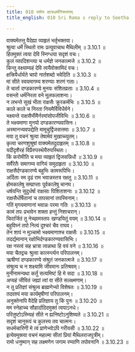 ```yaml
---
title: 010 रामेण क्षात्रधर्मनिरूपणम्
title_english: 010 Sri Rama s reply to Seetha

---
```

<div class="audioEmbed"  caption="श्रीराम-हरिसीताराममूर्ति-घनपाठिभ्यां वचनम्" src="https://archive.org/download/Ramayana-recitation-Sriram-harisItArAmamUrti-Ghanapaati-v2/Kanda_3/Kanda_3_ARK-010-Ramena_Kshatra_Dharma_Nirupanam.mp3"></div>

वाक्यमेतत्तु वैदेह्या व्याहृतं भर्तृभक्तया।  
श्रुत्वा धर्मे स्थितो रामः प्रत्युवाचाथ मैथिलीम् ॥ 3.10.1 ॥   
हितमुक्तं त्वया देवि स्निग्धया सदृशं वचः।  
कुलं व्यपदिशन्त्या च धर्मज्ञे जनकात्मजे ॥ 3.10.2 ॥   
किन्तु वक्ष्याम्यहं देवि त्वयैवोक्तमिदं वचः।  
क्षत्त्रियैर्धार्यते चापो नार्तशब्दो भवेदिति ॥ 3.10.3 ॥   
मां सीते स्वयमागम्य शरण्याः शरणं गताः।  
ते चार्ता दण्डकारण्ये मुनयः संशितव्रताः ॥ 3.10.4 ॥   
वसन्तो धर्मनिरता वने मूलफलाशनाः।  
न लभन्ते सुखं भीता राक्षसैः क्रूरकर्मभिः ॥ 3.10.5 ॥   
काले काले च निरता नियमैर्विविधैर्वने।  
भक्ष्यन्ते राक्षसैर्भीमैर्नरमांसोपजीविभिः ॥ 3.10.6 ॥   
ते भक्ष्यमाणा मुनयो दण्डकारण्यवासिनः।  
अस्मानभ्यवपद्येति मामूचुर्द्विजसत्तमाः ॥ 3.10.7 ॥   
मया तु वचनं श्रुत्वा तेषामेवं मुखाच्च्युतम्।  
कृत्वा चरणशुश्रूषां वाक्यमेतदुदाहृतम् ॥ 3.10.8 ॥   
यदीदृशैरहं विप्रैरुपस्थेयैरुपस्थितः।  
किं करोमीति च मया व्याहृतं द्विजसन्निधौ ॥ 3.10.9 ॥   
सर्वैरेतैः समागम्य वागियं समुदाहृता ॥ 3.10.10 ॥   
राक्षसैर्दण्डकारण्ये बहुभिः कामरूपिभिः।  
अर्दिताः स्म दृढं राम भवान्नस्तत्र रक्षतु ॥ 3.10.11 ॥   
होमकालेषु सम्प्राप्ताः पूर्वकालेषु चानघ।  
धर्षयन्ति सुदुर्धर्षा राक्षसाः पिशिताशनाः ॥ 3.10.12 ॥   
राक्षसैर्धर्षितानां च तापसानां तपस्विनाम्।  
गतिं मृगयमाणानां भवान्नः परमा गतिः ॥ 3.10.13 ॥   
कामं तपः प्रभावेन शक्ता हन्तुं निशाचरान्।  
चिरार्जितं तु नेच्छामस्तपः खण्डयितुं वयम् ॥ 3.10.14 ॥   
बहुविघ्नं तपो नित्यं दुश्चरं चैव राघव।  
तेन शापं न मुञ्चामो भक्ष्यमाणाश्च राक्षसैः ॥ 3.10.15 ॥   
तदर्द्यमानान् रक्षोभिर्दण्डकारण्यवासिभिः।  
रक्ष नस्त्वं सह भ्रात्रा त्वन्नाथा हि वयं वने ॥ 3.10.16 ॥   
मया चैतद्वचः श्रुत्वा कार्त्स्न्त्यन परिपालनम्।  
ऋषीणां दण्डकारण्ये संश्रुतं जनकात्मजे ॥ 3.10.17 ॥   
संश्रुत्य च न शक्ष्यामि जीवमानः प्रतिश्रवम्।  
मुनीनामन्यथा कर्तुं सत्यमिष्टं हि मे सदा ॥ 3.10.18 ॥   
अप्यहं जीवितं जह्यां त्वां वा सीते सलक्ष्मणाम्।  
न तु प्रतिज्ञां संश्रुत्य ब्राह्मणेभ्यो विशेषतः ॥ 3.10.19 ॥   
तदवश्यं मया कार्यमृषीणां परिपालनम्।  
अनुक्तेनापि वैदेहि प्रतिज्ञाय तु किं पुनः ॥ 3.10.20 ॥   
मम स्नेहाच्च सौहार्दादिदमुक्तं त्वयाऽनधे।  
परितुष्टोऽस्म्यिहं सीते न ह्यनिष्टोऽनुशिष्यते ॥ 3.10.21 ॥   
सदृशं चानुरूपं च कुलस्य तव चात्मनः।  
सधर्मचारिणी मे त्वं प्राणेभ्योऽपि गरीयसी ॥ 3.10.22 ॥   
इत्येवमुक्त्वा वचनं महात्मा सीतां प्रियां मैथिलराजपुत्रीम्।  
रामो धनुष्मान् सह लक्ष्मणेन जगाम रम्याणि तपोवनानि ॥ 3.10.23 ॥   